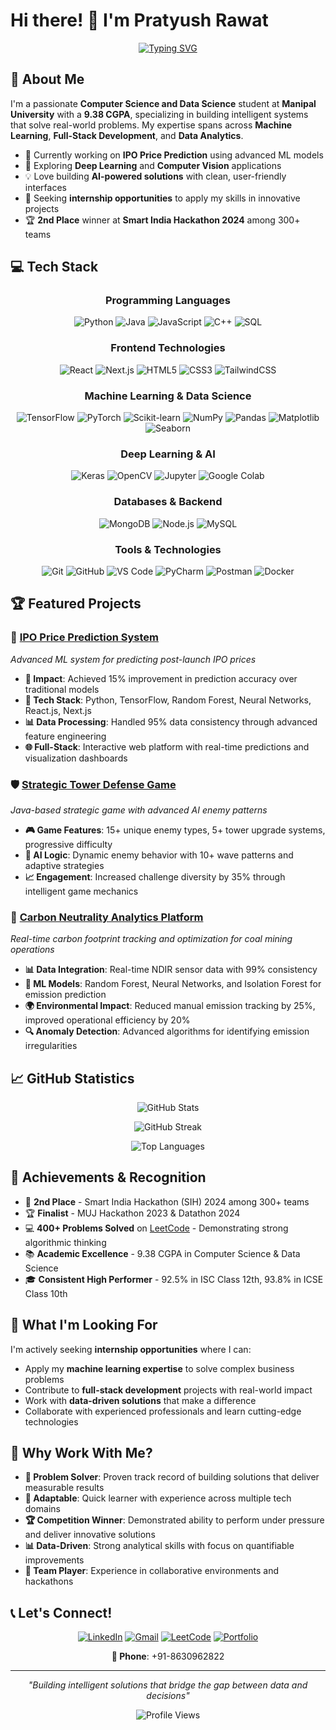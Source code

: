 # Hi there! 👋 I'm Pratyush Rawat

<div align="center">
  
  [![Typing SVG](https://readme-typing-svg.herokuapp.com?font=Fira+Code&pause=1000&color=36BCF7&center=true&vCenter=true&width=600&lines=Computer+Science+%26+Data+Science+Student;Machine+Learning+%26+AI+Enthusiast;Full+Stack+Developer;Problem+Solver+%26+Innovator)](https://git.io/typing-svg)
  
</div>

## 🚀 About Me

I'm a passionate **Computer Science and Data Science** student at **Manipal University** with a **9.38 CGPA**, specializing in building intelligent systems that solve real-world problems. My expertise spans across **Machine Learning**, **Full-Stack Development**, and **Data Analytics**.

- 🔭 Currently working on **IPO Price Prediction** using advanced ML models
- 🌱 Exploring **Deep Learning** and **Computer Vision** applications
- 💡 Love building **AI-powered solutions** with clean, user-friendly interfaces
- 🎯 Seeking **internship opportunities** to apply my skills in innovative projects
- 🏆 **2nd Place** winner at **Smart India Hackathon 2024** among 300+ teams

## 💻 Tech Stack

<div align="center">

### Programming Languages
![Python](https://img.shields.io/badge/Python-3776AB?style=for-the-badge&logo=python&logoColor=white)
![Java](https://img.shields.io/badge/Java-ED8B00?style=for-the-badge&logo=openjdk&logoColor=white)
![JavaScript](https://img.shields.io/badge/JavaScript-F7DF1E?style=for-the-badge&logo=javascript&logoColor=black)
![C++](https://img.shields.io/badge/C++-00599C?style=for-the-badge&logo=cplusplus&logoColor=white)
![SQL](https://img.shields.io/badge/SQL-4479A1?style=for-the-badge&logo=mysql&logoColor=white)

### Frontend Technologies
![React](https://img.shields.io/badge/React-20232A?style=for-the-badge&logo=react&logoColor=61DAFB)
![Next.js](https://img.shields.io/badge/Next.js-000000?style=for-the-badge&logo=nextdotjs&logoColor=white)
![HTML5](https://img.shields.io/badge/HTML5-E34F26?style=for-the-badge&logo=html5&logoColor=white)
![CSS3](https://img.shields.io/badge/CSS3-1572B6?style=for-the-badge&logo=css3&logoColor=white)
![TailwindCSS](https://img.shields.io/badge/Tailwind_CSS-38B2AC?style=for-the-badge&logo=tailwind-css&logoColor=white)

### Machine Learning & Data Science
![TensorFlow](https://img.shields.io/badge/TensorFlow-FF6F00?style=for-the-badge&logo=tensorflow&logoColor=white)
![PyTorch](https://img.shields.io/badge/PyTorch-EE4C2C?style=for-the-badge&logo=pytorch&logoColor=white)
![Scikit-learn](https://img.shields.io/badge/scikit--learn-F7931E?style=for-the-badge&logo=scikit-learn&logoColor=white)
![NumPy](https://img.shields.io/badge/NumPy-013243?style=for-the-badge&logo=numpy&logoColor=white)
![Pandas](https://img.shields.io/badge/Pandas-150458?style=for-the-badge&logo=pandas&logoColor=white)
![Matplotlib](https://img.shields.io/badge/Matplotlib-11557c?style=for-the-badge&logo=matplotlib&logoColor=white)
![Seaborn](https://img.shields.io/badge/Seaborn-3776AB?style=for-the-badge&logo=python&logoColor=white)

### Deep Learning & AI
![Keras](https://img.shields.io/badge/Keras-D00000?style=for-the-badge&logo=keras&logoColor=white)
![OpenCV](https://img.shields.io/badge/OpenCV-27338e?style=for-the-badge&logo=OpenCV&logoColor=white)
![Jupyter](https://img.shields.io/badge/Jupyter-F37626?style=for-the-badge&logo=jupyter&logoColor=white)
![Google Colab](https://img.shields.io/badge/Google_Colab-F9AB00?style=for-the-badge&logo=googlecolab&logoColor=white)

### Databases & Backend
![MongoDB](https://img.shields.io/badge/MongoDB-4EA94B?style=for-the-badge&logo=mongodb&logoColor=white)
![Node.js](https://img.shields.io/badge/Node.js-43853D?style=for-the-badge&logo=node.js&logoColor=white)
![MySQL](https://img.shields.io/badge/MySQL-4479A1?style=for-the-badge&logo=mysql&logoColor=white)

### Tools & Technologies
![Git](https://img.shields.io/badge/Git-F05032?style=for-the-badge&logo=git&logoColor=white)
![GitHub](https://img.shields.io/badge/GitHub-181717?style=for-the-badge&logo=github&logoColor=white)
![VS Code](https://img.shields.io/badge/VS_Code-007ACC?style=for-the-badge&logo=visualstudiocode&logoColor=white)
![PyCharm](https://img.shields.io/badge/PyCharm-000000?style=for-the-badge&logo=pycharm&logoColor=white)
![Postman](https://img.shields.io/badge/Postman-FF6C37?style=for-the-badge&logo=postman&logoColor=white)
![Docker](https://img.shields.io/badge/Docker-2496ED?style=for-the-badge&logo=docker&logoColor=white)

</div>

## 🏆 Featured Projects

### 🔮 [IPO Price Prediction System](https://github.com/FLACK277/IPO-Prediction)
*Advanced ML system for predicting post-launch IPO prices*

- **🎯 Impact**: Achieved 15% improvement in prediction accuracy over traditional models
- **🔧 Tech Stack**: Python, TensorFlow, Random Forest, Neural Networks, React.js, Next.js
- **📊 Data Processing**: Handled 95% data consistency through advanced feature engineering
- **🌐 Full-Stack**: Interactive web platform with real-time predictions and visualization dashboards

### 🛡️ [Strategic Tower Defense Game](https://github.com/FLACK277/TOWERGAME)
*Java-based strategic game with advanced AI enemy patterns*

- **🎮 Game Features**: 15+ unique enemy types, 5+ tower upgrade systems, progressive difficulty
- **🧠 AI Logic**: Dynamic enemy behavior with 10+ wave patterns and adaptive strategies
- **📈 Engagement**: Increased challenge diversity by 35% through intelligent game mechanics

### 🌱 [Carbon Neutrality Analytics Platform](https://github.com/FLACK277/CarbonNeutrality)
*Real-time carbon footprint tracking and optimization for coal mining operations*

- **📊 Data Integration**: Real-time NDIR sensor data with 99% consistency
- **🤖 ML Models**: Random Forest, Neural Networks, and Isolation Forest for emission prediction
- **🌍 Environmental Impact**: Reduced manual emission tracking by 25%, improved operational efficiency by 20%
- **🔍 Anomaly Detection**: Advanced algorithms for identifying emission irregularities

## 📈 GitHub Statistics

<div align="center">
  
  ![GitHub Stats](https://github-readme-stats.vercel.app/api?username=FLACK277&show_icons=true&theme=radical&hide_border=true&include_all_commits=true&count_private=true)
  
  ![GitHub Streak](https://github-readme-streak-stats.herokuapp.com/?user=FLACK277&theme=radical&hide_border=true)
  
  ![Top Languages](https://github-readme-stats.vercel.app/api/top-langs/?username=FLACK277&layout=compact&theme=radical&hide_border=true)
  
</div>

## 🏅 Achievements & Recognition

- 🥈 **2nd Place** - Smart India Hackathon (SIH) 2024 among 300+ teams
- 🏆 **Finalist** - MUJ Hackathon 2023 & Datathon 2024
- 💻 **400+ Problems Solved** on [LeetCode](https://leetcode.com/u/Flack_/) - Demonstrating strong algorithmic thinking
- 📚 **Academic Excellence** - 9.38 CGPA in Computer Science & Data Science
- 🎓 **Consistent High Performer** - 92.5% in ISC Class 12th, 93.8% in ICSE Class 10th

## 🎯 What I'm Looking For

I'm actively seeking **internship opportunities** where I can:
- Apply my **machine learning expertise** to solve complex business problems
- Contribute to **full-stack development** projects with real-world impact
- Work with **data-driven solutions** that make a difference
- Collaborate with experienced professionals and learn cutting-edge technologies

## 🌟 Why Work With Me?

- **🧠 Problem Solver**: Proven track record of building solutions that deliver measurable results
- **🔄 Adaptable**: Quick learner with experience across multiple tech domains
- **🏆 Competition Winner**: Demonstrated ability to perform under pressure and deliver innovative solutions
- **📊 Data-Driven**: Strong analytical skills with focus on quantifiable improvements
- **👥 Team Player**: Experience in collaborative environments and hackathons

## 📞 Let's Connect!

<div align="center">
  
  [![LinkedIn](https://img.shields.io/badge/LinkedIn-0077B5?style=for-the-badge&logo=linkedin&logoColor=white)](https://www.linkedin.com/in/pratyush-rawat-a4b438367/)
  [![Gmail](https://img.shields.io/badge/Gmail-D14836?style=for-the-badge&logo=gmail&logoColor=white)](mailto:pratyushrawat2004@gmail.com)
  [![LeetCode](https://img.shields.io/badge/LeetCode-FFA116?style=for-the-badge&logo=leetcode&logoColor=black)](https://leetcode.com/u/Flack_/)
  [![Portfolio](https://img.shields.io/badge/Portfolio-FF5722?style=for-the-badge&logo=todoist&logoColor=white)](https://pratyush-portfolio.vercel.app)
  
  **📱 Phone**: +91-8630962822
  
</div>

---

<div align="center">
  
  *"Building intelligent solutions that bridge the gap between data and decisions"*
  
  ![Profile Views](https://komarev.com/ghpvc/?username=FLACK277&color=blueviolet&style=for-the-badge)
  
</div>
